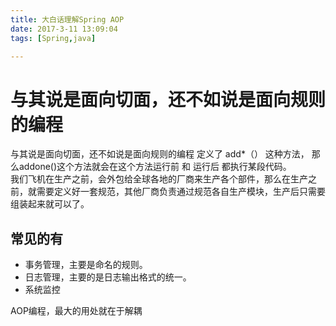 ```yaml
---
title: 大白话理解Spring AOP
date: 2017-3-11 13:09:04
tags: [Spring,java]

---
```

# 与其说是面向切面，还不如说是面向规则的编程
与其说是面向切面，还不如说是面向规则的编程
定义了 add*（） 这种方法， 那么addone()这个方法就会在这个方法运行前 和 运行后 都执行某段代码。  
我们飞机在生产之前，会外包给全球各地的厂商来生产各个部件，那么在生产之前，就需要定义好一套规范，其他厂商负责通过规范各自生产模块，生产后只需要组装起来就可以了。

 **常见的有**  
---
 - 事务管理，主要是命名的规则。
 - 日志管理，主要的是日志输出格式的统一。
 - 系统监控

AOP编程，最大的用处就在于解耦